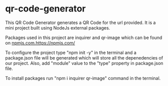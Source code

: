 # qr-code-generator
This QR Code Generator generates a QR Code for the url provided. It is a mini project built using NodeJs external packages.

Packages used in this project are inquirer and qr-image which can be found on [npmjs.com.](https://npmjs.com/)https://npmjs.com/

To configure the project type "npm init -y" in the terminal and a package.json file will be generated which will store all the depenedencies of our project. Also, add "module" value to the "type" property in package.json file.

To install packages run "npm i inquirer qr-image" command in the terminal.




